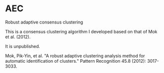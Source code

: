 # AEC
Robust adaptive consensus clustering

This is a consensus clustering algorithm I developed based on that of Mok et al. (2012).

It is unpublished.

Mok, Pik-Yin, et al. "A robust adaptive clustering analysis method for automatic identification of clusters." Pattern Recognition 45.8 (2012): 3017-3033.
